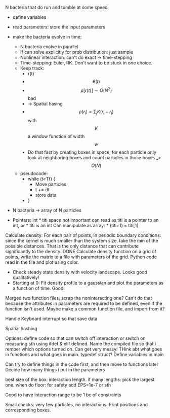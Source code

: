 
N bacteria that do run and tumble at some speed 
- define variables
- read parameters: store the input parameters
- make the bacteria evolve in time:
	- N bacteria evolve in parallel
	- If can solve explicitly for prob distribution: just sample
	- Nonlinear interaction: can't do exact -> time-stepping
	- Time-stepping: Euler, RK. Don't want to be stuck in one choice.
	- Keep track:
		- r(t)
		- $$\theta(t)$$
		- $$\rho[r(t)] \sim O(N^2)$$ bad
		- -> Spatial hasing
		- $$\rho(r_i)=\sum_j K(r_i-r_j)$$ with $$K$$ a window function of width $$w$$
		- Do that fast by creating boxes in space, for each particle only look at neighboring boxes and count particles in those boxes _> $$O(N)$$
	- pseudocode:
		- while (t<Tf) {
			- Move particles
			- t += dt
			- store data
		- }
 - N bacteria -> array of N particles

- Pointers:
int * titi
space not important
can read as titi is a pointer to an int, or * titi is an int
Can manipulate as array: * (titi+1) = titi[1]

Calculate density:
For each pair of points, in periodic boundary conditions: since the kernel is much smaller than the system size, take the min of the possible distances. That is the only distance that can contribute significantly to the density. DONE
Calculate density function on a grid of points, write the matrix to a file with parameters of the grid. Python code read in the file and plot using color.
- Check steady state density with velocity landscape. Looks good qualitatively!
- Starting at 0: Fit density profile to a gaussian and plot the parameters as a function of time. Good!

Merged two function files, scrap the noninteracting one? Can't do that because the attributes in parameters are required to be defined, even if the function isn't used. Maybe make a common function file, and import from it?

Handle Keyboard interrupt so that save data

Spatial hashing

Options: define code so that can switch off interaction or switch on measuring sth using ifdef & elif defined. Name the compiled file so that i rember which options turned on.
Can get very messy!
THink abt what goes in functions and what goes in main. typedef struct?
Define variables in main

Can try to define things in the code first, and then move to functions later
Decide how many things i put in the parameters

best size of the box: interaction length. if many lengths: pick the largest one.
when do floor: for safety add EPS=1e-7 or sth

Good to have interaction range to be 1 bc of constraints

Small checks: very few particles, no interactions. Print positions and corresponding boxes.


